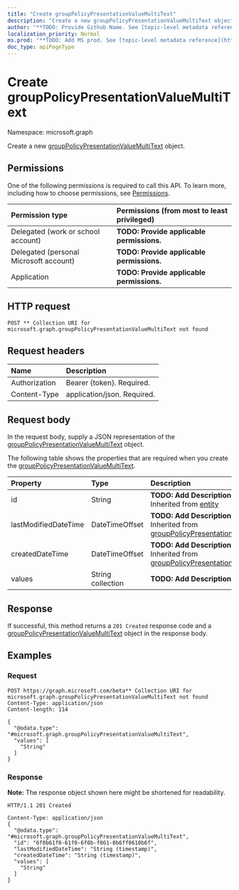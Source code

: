 ```yaml
---
title: "Create groupPolicyPresentationValueMultiText"
description: "Create a new groupPolicyPresentationValueMultiText object."
author: "**TODO: Provide Github Name. See [topic-level metadata reference](https://msgo.azurewebsites.net/add/document/guidelines/metadata.html#topic-level-metadata)**"
localization_priority: Normal
ms.prod: "**TODO: Add MS prod. See [topic-level metadata reference](https://msgo.azurewebsites.net/add/document/guidelines/metadata.html#topic-level-metadata)**"
doc_type: apiPageType
---
```


# Create groupPolicyPresentationValueMultiText
Namespace: microsoft.graph

Create a new [groupPolicyPresentationValueMultiText](../resources/intune-grouppolicypresentationvaluemultitext.md) object.

## Permissions
One of the following permissions is required to call this API. To learn more, including how to choose permissions, see [Permissions](/graph/permissions-reference).

|Permission type|Permissions (from most to least privileged)|
|:---|:---|
|Delegated (work or school account)|**TODO: Provide applicable permissions.**|
|Delegated (personal Microsoft account)|**TODO: Provide applicable permissions.**|
|Application|**TODO: Provide applicable permissions.**|

## HTTP request

<!-- {
  "blockType": "ignored"
}
-->
``` http
POST ** Collection URI for microsoft.graph.groupPolicyPresentationValueMultiText not found
```

## Request headers
|Name|Description|
|:---|:---|
|Authorization|Bearer {token}. Required.|
|Content-Type|application/json. Required.|

## Request body
In the request body, supply a JSON representation of the [groupPolicyPresentationValueMultiText](../resources/intune-grouppolicypresentationvaluemultitext.md) object.

The following table shows the properties that are required when you create the [groupPolicyPresentationValueMultiText](../resources/intune-grouppolicypresentationvaluemultitext.md).

|Property|Type|Description|
|:---|:---|:---|
|id|String|**TODO: Add Description** Inherited from [entity](../resources/entity.md)|
|lastModifiedDateTime|DateTimeOffset|**TODO: Add Description** Inherited from [groupPolicyPresentationValue](../resources/intune-grouppolicypresentationvalue.md)|
|createdDateTime|DateTimeOffset|**TODO: Add Description** Inherited from [groupPolicyPresentationValue](../resources/intune-grouppolicypresentationvalue.md)|
|values|String collection|**TODO: Add Description**|



## Response

If successful, this method returns a `201 Created` response code and a [groupPolicyPresentationValueMultiText](../resources/intune-grouppolicypresentationvaluemultitext.md) object in the response body.

## Examples

### Request
<!-- {
  "blockType": "request",
  "name": "create_grouppolicypresentationvaluemultitext_from_"
}
-->
``` http
POST https://graph.microsoft.com/beta** Collection URI for microsoft.graph.groupPolicyPresentationValueMultiText not found
Content-Type: application/json
Content-length: 114

{
  "@odata.type": "#microsoft.graph.groupPolicyPresentationValueMultiText",
  "values": [
    "String"
  ]
}
```


### Response
**Note:** The response object shown here might be shortened for readability.
<!-- {
  "blockType": "response",
  "truncated": true,
  "@odata.type": "microsoft.graph.groupPolicyPresentationValueMultiText"
}
-->
``` http
HTTP/1.1 201 Created

Content-Type: application/json
{
  "@odata.type": "#microsoft.graph.groupPolicyPresentationValueMultiText",
  "id": "6f0b61f0-61f0-6f0b-f061-0b6ff0610b6f",
  "lastModifiedDateTime": "String (timestamp)",
  "createdDateTime": "String (timestamp)",
  "values": [
    "String"
  ]
}
```

